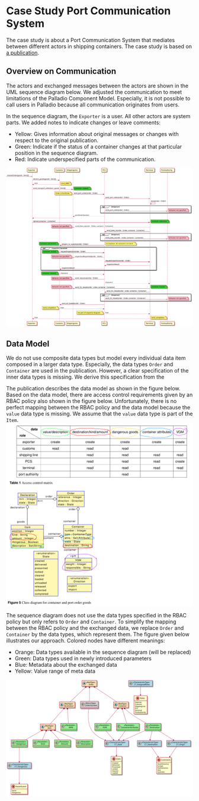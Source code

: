# Case Study Port Communication System

The case study is about a Port Communication System that mediates between different actors in shipping containers. The case study is based on [a publication](https://doi.org/10.5381/jot.2020.19.3.a8).

## Overview on Communication
The actors and exchanged messages between the actors are shown in the UML sequence diagram below. We adjusted the communication to meet limitations of the Palladio Component Model. Especially, it is not possible to call users in Palladio because all communication originates from users.

In the sequence diagram, the `Exporter` is a user. All other actors are system parts. We added notes to indicate changes or leave comments:
* Yellow: Gives information about original messages or changes with respect to the original publication.
* Green: Indicate if the status of a container changes at that particular position in the sequence diagram.
* Red: Indicate underspecified parts of the communication.

![](pcm-sequence.svg)

## Data Model
We do not use composite data types but model every individual data item composed in a larger data type. Especially, the data types `Order` and `Container` are used in the publication. However, a clear specification of the inner data types is missing. We derive this specification from the 


The publication describes the data model as shown in the figure below. Based on the data model, there are access control requirements given by an RBAC policy also shown in the figure below. Unfortunately, there is no perfect mapping between the RBAC policy and the data model because the `value` data type is missing. We assume that the `value` data type is part of the `Item`.
![](RBAC.png)

The sequence diagram does not use the data types specified in the RBAC policy but only refers to `Order` and `Container`. To simplify the mapping between the RBAC policy and the exchanged data, we replace `Order` and `Container` by the data types, which represent them. The figure given below illustrates our approach. Colored nodes have different meanings:
* Orange: Data types available in the sequence diagram (will be replaced)
* Green: Data types used in newly introduced parameters
* Blue: Metadata about the exchanged data
* Yellow: Value range of meta data

![](pcm-objects.svg)

